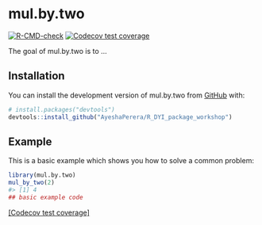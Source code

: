 
<!-- README.md is generated from README.Rmd. Please edit that file -->

# mul.by.two

<!-- badges: start -->

[![R-CMD-check](https://github.com/AyeshaPerera/mul.by.two/actions/workflows/R-CMD-check.yaml/badge.svg)](https://github.com/AyeshaPerera/mul.by.two/actions/workflows/R-CMD-check.yaml)
[![Codecov test
coverage](https://codecov.io/gh/AyeshaPerera/mul.by.two/branch/main/graph/badge.svg)](https://app.codecov.io/gh/AyeshaPerera/mul.by.two?branch=main)
<!-- badges: end -->

The goal of mul.by.two is to …

## Installation

You can install the development version of mul.by.two from
[GitHub](https://github.com/) with:

``` r
# install.packages("devtools")
devtools::install_github("AyeshaPerera/R_DYI_package_workshop")
```

## Example

This is a basic example which shows you how to solve a common problem:

``` r
library(mul.by.two)
mul_by_two(2)
#> [1] 4
## basic example code
```

<!-- badges: start -->

[\[Codecov test
coverage\]](https://github.com/r-lib/actions/blob/v2/examples/README.md)

<!-- badges: end -->
